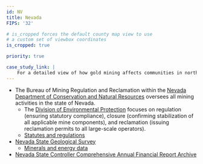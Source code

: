 ```yaml
---
id: NV
title: Nevada
FIPS: '32'

# is_cropped forces the default county map view to use
# a custom set of viewbox coordinates
is_cropped: true

priority: true

case_study_link: |
    For a detailed view of how gold mining affects communities in northern Nevada, read the [case study on Elko and Eureka Counties]({{ site.baseurl }}/case-studies/elko-and-eureka/) or the [case study on Humboldt and Lander Counties]({{ site.baseurl }}/case-studies/humboldt-and-lander/).
---
```

* The Bureau of Mining Regulation and Reclamation within the [Nevada Department of Conservation and Natural Resources](http://dcnr.nv.gov/) oversees all mining activities in the state of Nevada.
  - The [Division of Environmental Protection](http://ndep.nv.gov/BMRR/index.htm) focuses on regulation (ensuring statutory compliance), closure (confirming stabilization of all applicable mine components), and reclamation (issuing reclamation permits to all large-scale operators).
  - [Statutes and regulations](http://ndep.nv.gov/BMRR/regs.htm)
* [Nevada State Geological Survey](http://www.nbmg.unr.edu/index.html)
  - [Minerals and energy data](http://www.nbmg.unr.edu/Minerals&Energy/index.html)
* [Nevada State Controller Comprehensive Annual Financial Report Archive](http://controller.nv.gov/FinancialReports/CAFR_Download_Page.html)
